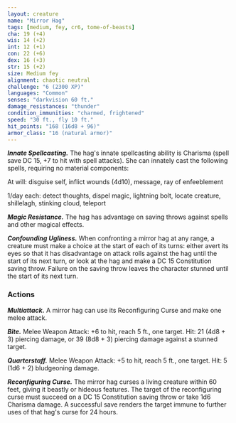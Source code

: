 ```yaml
---
layout: creature
name: "Mirror Hag"
tags: [medium, fey, cr6, tome-of-beasts]
cha: 19 (+4)
wis: 14 (+2)
int: 12 (+1)
con: 22 (+6)
dex: 16 (+3)
str: 15 (+2)
size: Medium fey
alignment: chaotic neutral
challenge: "6 (2300 XP)"
languages: "Common"
senses: "darkvision 60 ft."
damage_resistances: "thunder"
condition_immunities: "charmed, frightened"
speed: "30 ft., fly 10 ft."
hit_points: "168 (16d8 + 96)"
armor_class: "16 (natural armor)"
---
```


***Innate Spellcasting.*** The hag's innate spellcasting ability is Charisma (spell save DC 15, +7 to hit with spell attacks). She can innately cast the following spells, requiring no material components:

At will: disguise self, inflict wounds (4d10), message, ray of enfeeblement

1/day each: detect thoughts, dispel magic, lightning bolt, locate creature, shillelagh, stinking cloud, teleport

***Magic Resistance.*** The hag has advantage on saving throws against spells and other magical effects.

***Confounding Ugliness.*** When confronting a mirror hag at any range, a creature must make a choice at the start of each of its turns: either avert its eyes so that it has disadvantage on attack rolls against the hag until the start of its next turn, or look at the hag and make a DC 15 Constitution saving throw. Failure on the saving throw leaves the character stunned until the start of its next turn.

### Actions

***Multiattack.*** A mirror hag can use its Reconfiguring Curse and make one melee attack.

***Bite.*** Melee Weapon Attack: +6 to hit, reach 5 ft., one target. Hit: 21 (4d8 + 3) piercing damage, or 39 (8d8 + 3) piercing damage against a stunned target.

***Quarterstaff.*** Melee Weapon Attack: +5 to hit, reach 5 ft., one target. Hit: 5 (1d6 + 2) bludgeoning damage.

***Reconfiguring Curse.*** The mirror hag curses a living creature within 60 feet, giving it beastly or hideous features. The target of the reconfiguring curse must succeed on a DC 15 Constitution saving throw or take 1d6 Charisma damage. A successful save renders the target immune to further uses of that hag's curse for 24 hours.

